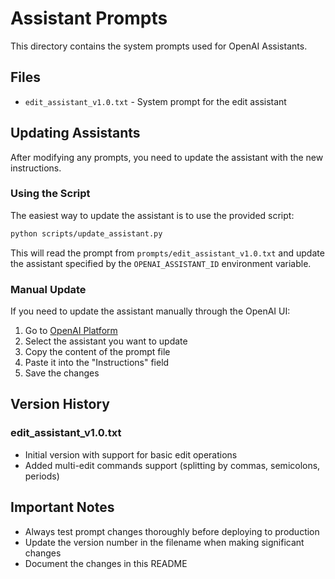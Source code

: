 # Assistant Prompts

This directory contains the system prompts used for OpenAI Assistants.

## Files

- `edit_assistant_v1.0.txt` - System prompt for the edit assistant

## Updating Assistants

After modifying any prompts, you need to update the assistant with the new instructions.

### Using the Script

The easiest way to update the assistant is to use the provided script:

```bash
python scripts/update_assistant.py
```

This will read the prompt from `prompts/edit_assistant_v1.0.txt` and update the assistant specified by the `OPENAI_ASSISTANT_ID` environment variable.

### Manual Update

If you need to update the assistant manually through the OpenAI UI:

1. Go to [OpenAI Platform](https://platform.openai.com/assistants)
2. Select the assistant you want to update
3. Copy the content of the prompt file
4. Paste it into the "Instructions" field
5. Save the changes

## Version History

### edit_assistant_v1.0.txt

- Initial version with support for basic edit operations
- Added multi-edit commands support (splitting by commas, semicolons, periods)

## Important Notes

- Always test prompt changes thoroughly before deploying to production
- Update the version number in the filename when making significant changes
- Document the changes in this README